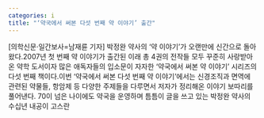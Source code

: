 ```yaml
---
categories: i
title: "‘약국에서 써본 다섯 번째 약 이야기’ 출간"
---
```

[의학신문·일간보사=남재륜 기자] 박정완 약사의 ‘약 이야기’가 오랜만에 신간으로 돌아왔다.2007년 첫 번째 약 이야기가 출간된 이래 총 4권의 전작들 모두 꾸준히 사랑받아온 약학 도서이자 많은 애독자들의 입소문이 자자한 ‘약국에서 써본 약 이야기’ 시리즈의 다섯 번째 책이다.이번 ‘약국에서 써본 다섯 번째 약 이야기’에서는 신경조직과 면역에 관련된 약물들, 항암제 등 다양한 주제들을 다루면서 저자가 정리해온 이야기 보따리를 풀어낸다. 70이 넘은 나이에도 약국을 운영하며 틈틈이 글을 쓰고 있는 박정완 약사의 수십년 내공이 고스란